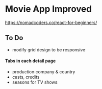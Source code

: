 # Movie App Improved

https://nomadcoders.co/react-for-beginners/

## To Do

- modify grid design to be responsive

#### Tabs in each detail page

- production company & country
- casts, credits
- seasons for TV shows
